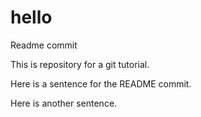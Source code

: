 # hello

Readme commit

This is repository for a git tutorial.

Here is a sentence for the README commit.

Here is another sentence.